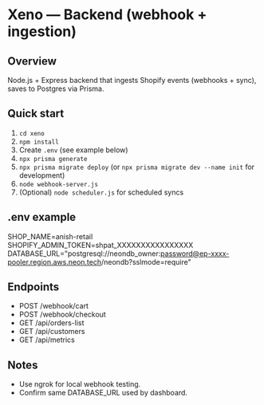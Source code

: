 # Xeno — Backend (webhook + ingestion)

## Overview
Node.js + Express backend that ingests Shopify events (webhooks + sync), saves to Postgres via Prisma.

## Quick start
1. `cd xeno`
2. `npm install`
3. Create `.env` (see example below)
4. `npx prisma generate`
5. `npx prisma migrate deploy` (or `npx prisma migrate dev --name init` for development)
6. `node webhook-server.js`
7. (Optional) `node scheduler.js` for scheduled syncs

## .env example
SHOP_NAME=anish-retail
SHOPIFY_ADMIN_TOKEN=shpat_XXXXXXXXXXXXXXXX
DATABASE_URL="postgresql://neondb_owner:password@ep-xxxx-pooler.region.aws.neon.tech/neondb?sslmode=require"

## Endpoints
- POST /webhook/cart
- POST /webhook/checkout
- GET  /api/orders-list
- GET  /api/customers
- GET  /api/metrics

## Notes
- Use ngrok for local webhook testing.
- Confirm same DATABASE_URL used by dashboard.

